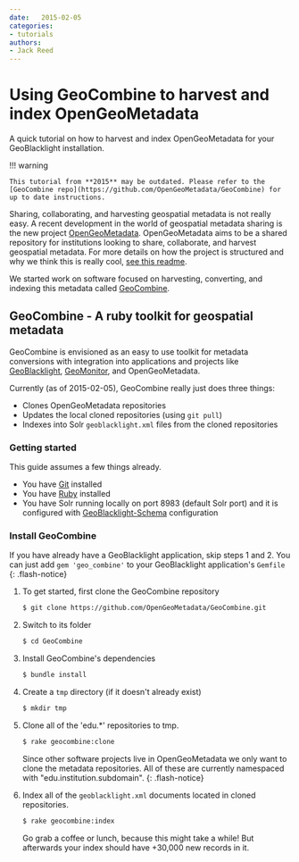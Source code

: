 ```yaml
---
date:   2015-02-05
categories: 
- tutorials
authors:
- Jack Reed
---
```


# Using GeoCombine to harvest and index OpenGeoMetadata

A quick tutorial on how to harvest and index OpenGeoMetadata for your GeoBlacklight installation.

<!-- more -->

!!! warning

	This tutorial from **2015** may be outdated. Please refer to the [GeoCombine repo](https://github.com/OpenGeoMetadata/GeoCombine) for up to date instructions.



Sharing, collaborating, and harvesting geospatial metadata is not really easy. A recent development in the world of geospatial metadata sharing is the new project [OpenGeoMetadata](https://github.com/OpenGeoMetadata). OpenGeoMetadata aims to be a shared repository for institutions looking to share, collaborate, and harvest geospatial metadata. For more details on how the project is structured and why we think this is really cool, [see this readme](https://github.com/OpenGeoMetadata/metadatarepository/blob/master/README.md).

We started work on software focused on harvesting, converting, and indexing this metadata called [GeoCombine](https://github.com/OpenGeoMetadata/GeoCombine).

## GeoCombine - A ruby toolkit for geospatial metadata

GeoCombine is envisioned as an easy to use toolkit for metadata conversions with integration into applications and projects like [GeoBlacklight](https://github.com/geoblacklight/geoblacklight), [GeoMonitor](https://github.com/geoblacklight/geomonitor), and OpenGeoMetadata.

Currently (as of 2015-02-05), GeoCombine really just does three things:

 - Clones OpenGeoMetadata repositories
 - Updates the local cloned repositories (using `git pull`)
 - Indexes into Solr `geoblacklight.xml` files from the cloned repositories

### Getting started

This guide assumes a few things already.

 - You have [Git](https://gorails.com/setup/#git) installed
 - You have [Ruby](https://gorails.com/setup/#ruby) installed
 - You have Solr running locally on port 8983 (default Solr port) and it is configured with [GeoBlacklight-Schema](https://github.com/geoblacklight/geoblacklight-schema/tree/master/conf) configuration


### Install GeoCombine

If you have already have a GeoBlacklight application, skip steps 1 and 2. You can just add <code>gem 'geo_combine'</code> to your GeoBlacklight application's <code>Gemfile</code>
{: .flash-notice}

  1. To get started, first clone the GeoCombine repository

     ```sh
     $ git clone https://github.com/OpenGeoMetadata/GeoCombine.git
     ```

  1. Switch to its folder

     ```sh
     $ cd GeoCombine
     ```

  1. Install GeoCombine's dependencies

     ```sh
     $ bundle install
     ```

  1. Create a `tmp` directory (if it doesn't already exist)

     ```sh
     $ mkdir tmp
     ```

  1. Clone all of the 'edu.*' repositories to tmp.

     ```sh
     $ rake geocombine:clone
     ```

     Since other software projects live in OpenGeoMetadata we only want to clone the metadata repositories. All of these are currently namespaced with "edu.institution.subdomain".
     {: .flash-notice}

  1. Index all of the `geoblacklight.xml` documents located in cloned repositories.

     ```sh
     $ rake geocombine:index
     ```

     Go grab a coffee or lunch, because this might take a while! But afterwards your index should have +30,000 new records in it.
